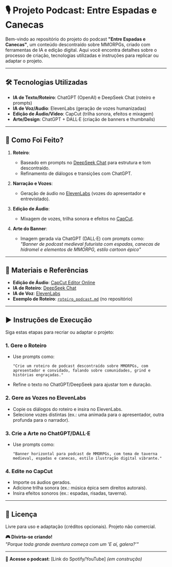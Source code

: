 # 🎙️ Projeto Podcast: **Entre Espadas e Canecas**

Bem-vindo ao repositório do projeto do podcast **"Entre Espadas e Canecas"**, um conteúdo descontraído sobre MMORPGs, criado com ferramentas de IA e edição digital. Aqui você encontra detalhes sobre o processo de criação, tecnologias utilizadas e instruções para replicar ou adaptar o projeto.

---

## 🛠️ **Tecnologias Utilizadas**
- **IA de Texto/Roteiro**: ChatGPT (OpenAI) e DeepSeek Chat (roteiro e prompts)  
- **IA de Voz/Audio**: ElevenLabs (geração de vozes humanizadas)  
- **Edição de Áudio/Video**: CapCut (trilha sonora, efeitos e mixagem)  
- **Arte/Design**: ChatGPT + DALL·E (criação de banners e thumbnails)  

---

## 📂 **Como Foi Feito?**
1. **Roteiro**:  
   - Baseado em prompts no [DeepSeek Chat](https://www.deepseek.com) para estrutura e tom descontraído.  
   - Refinamento de diálogos e transições com ChatGPT.  

2. **Narração e Vozes**:  
   - Geração de áudio no [ElevenLabs](https://elevenlabs.io) (vozes do apresentador e entrevistado).  

3. **Edição de Áudio**:  
   - Mixagem de vozes, trilha sonora e efeitos no [CapCut](https://www.capcut.com).  

4. **Arte do Banner**:  
   - Imagem gerada via ChatGPT (DALL·E) com prompts como:  
     *"Banner de podcast medieval futurista com espadas, canecas de hidromel e elementos de MMORPG, estilo cartoon épico"*  

---

## 📌 **Materiais e Referências**
- **Edição de Áudio**: [CapCut Editor Online](https://www.capcut.com)  
- **IA de Roteiro**: [DeepSeek Chat](https://chat.deepseek.com)  
- **IA de Voz**: [ElevenLabs](https://elevenlabs.io)  
- **Exemplo de Roteiro**: [`roteiro_podcast.md`](/roteiro_podcast.md) (no repositório)  

---

## ▶️ **Instruções de Execução**
Siga estas etapas para recriar ou adaptar o projeto:

### 1. **Gere o Roteiro**  
   - Use prompts como:  
     ```
     "Crie um roteiro de podcast descontraído sobre MMORPGs, com apresentador e convidado, falando sobre comunidades, grind e histórias engraçadas."
     ```
   - Refine o texto no ChatGPT/DeepSeek para ajustar tom e duração.  

### 2. **Gere as Vozes no ElevenLabs**  
   - Copie os diálogos do roteiro e insira no ElevenLabs.  
   - Selecione vozes distintas (ex.: uma animada para o apresentador, outra profunda para o narrador).  

### 3. **Crie a Arte no ChatGPT/DALL·E**  
   - Use prompts como:  
     ```
     "Banner horizontal para podcast de MMORPGs, com tema de taverna medieval, espadas e canecas, estilo ilustração digital vibrante."
     ```

### 4. **Edite no CapCut**  
   - Importe os áudios gerados.  
   - Adicione trilha sonora (ex.: música épica sem direitos autorais).  
   - Insira efeitos sonoros (ex.: espadas, risadas, taverna).  

---

## 📜 **Licença**
Livre para uso e adaptação (créditos opcionais). Projeto não comercial.  

**🎮 Divirta-se criando!**  
*"Porque toda grande aventura começa com um 'E aí, galera?'"*  

--- 

📢 **Acesse o podcast**: [Link do Spotify/YouTube] *(em construção)*